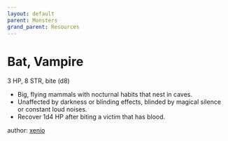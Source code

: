 ```yaml
---
layout: default
parent: Monsters
grand_parent: Resources
---
```


# Bat, Vampire

3 HP, 8 STR, bite (d8)  

- Big, flying mammals with nocturnal habits that nest in caves.  
- Unaffected by darkness or blinding effects, blinded by magical silence or constant loud noises.  
- Recover 1d4 HP after biting a victim that has blood.  

author: [xenio](https://xenioinabottle.blogspot.com)
